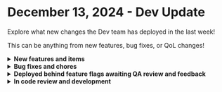 # December 13, 2024 - Dev Update

Explore what new changes the Dev team has deployed in the last week!

This can be anything from new features, bug fixes, or QoL changes!

<details>

<summary><strong>New features and items</strong></summary>

* Bitdefender integration
* ConnectSecure v4 integration

- Customize app favicons with a URL.
- Improved name and domain validation during app creation.
- Show custom domains in the App Builder editor page header.
- Enhanced JSON mode support for OpenAI integration models.

* Configurable page size and max pages for custom integrations.
* Google Workspace OAuth tokens now included in refresh jobs.
* New context variable support for engine URLs to support new Rewst regions.

</details>

<details>

<summary><strong>Bug fixes and chores</strong></summary>

* Fixed refresh options and suggest values for BitDefender, Xero, Addigy, Webroot, and DNS filter
* Removed SAS token from request when it's part of the URL to prevent failures
* Fixed pagination in Tiongard Get Metric Values V2
* Fixed crashing options gen form fields
* Prevented custom input on form drop down passing null values
* Fixed issues with the `clean_request_kwargs` function in the Kaseya BMS integration
* Prevented issue where initial login of forms users was thrwing 403 error
* Added light mode fixes for the Microsoft bundle integration page.
* Allow for adding text fields to App Builder pages via page navigator.
* Various fixes for App themes
* Added missing completed workflow context during workflow-re-run.
* Fixed org mapping of Connectwise PSA in non US-east regions.
* Fixed bug preventing disabling cloned triggers in EU region.
* Updated `response_format` in New OpenAI API handling.
* Allow users to change org vars from General to Secret category.
* Fixed `max_pages`issue with custom integrations.
* Added missing permissions on forms from unpacked crates.
* Updated graphQL queries to fix broken domains and site statuses on change.
* Dynamic scope configuration added for Google Workspace Admin.
* Updated JumpCloud and Duo tags.
* Deprecated old dashboard code
* Fixed mismatched Datto PSA actions between regions
* Improved Cronitor site monitoring
* Removed deprecated Warrant code
* Library bumps

</details>

<details>

<summary><strong>Deployed behind feature flags awaiting QA review and feedback</strong></summary>

* Google Enterprise License Manager
* Pax8 Refactor to OAuth authentication (Releasing December 14th)
* Github integration (Staff Review)
* Granular forms permissions (QA review)
* IT Portal integration (QA review)
* Cove integration (QA review)
* App Builder cloning/syncing of apps (Staff review)

</details>

<details>

<summary><strong>In code review and development</strong></summary>

* Crushbank integration (Code review)
* SQL Database integration refactor (Code review)
* Pax8 Refactor (In development)

</details>
